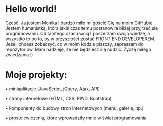 # Hello world!

Cześć. Ja jestem Monika i bardzo miło mi gościć Cię na moim GitHubie. Jestem humanistką, która jakiś czas temu postanowiła bliżej przyjrzeć się programowaniu. Od tamtego czasu wciąż poszerzam swoją wiedzę, a wszystko to po to, by w przyszłości zostać FRONT END DEVELOPEREM. Jeżeli chcesz zobaczyć, co w moim kodzie piszczy, zapraszam do repozytoriów. Mam nadzieję, że nie będziesz się nudzić. Życzę miłego zwiedzania :) 

# Moje projekty:

•	miniaplikacje (JavaScript, jQuery, Ajax, API)

•	strony internetowe (HTML, CSS, RWD, Bootstrap)

•	komponenty do budowy stron internetowych (menu, galerie, itp.)

•	proste ćwiczenia, które wprowadziły mnie w świat programowania   

